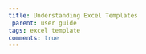 ```yaml
---
title: Understanding Excel Templates
 parent: user guide
tags: excel template
comments: true
---
```


